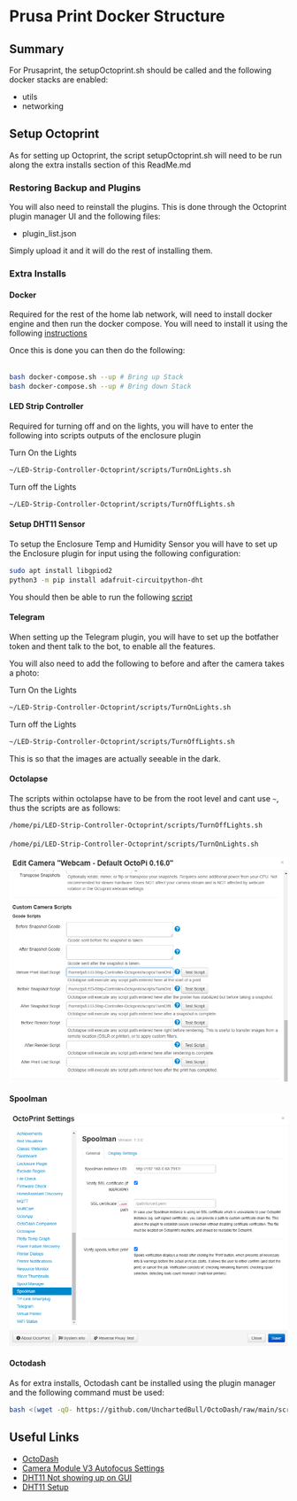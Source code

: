 # Prusa Print Docker Structure

## Summary

For Prusaprint, the setupOctoprint.sh should be called and the following docker stacks are enabled:

- utils
- networking

## Setup Octoprint

As for setting up Octoprint, the script setupOctoprint.sh will need to be run along the extra installs section of this ReadMe.md

### Restoring Backup and Plugins

You will also need to reinstall the plugins. This is done through the Octoprint plugin manager UI and the following files:

- plugin_list.json

Simply upload it and it will do the rest of installing them.

### Extra Installs

#### Docker

Required for the rest of the home lab network, will need to install docker engine and then run the docker compose.
You will need to install it using the following [instructions](https://docs.docker.com/engine/install/raspberry-pi-os/)

Once this is done you can then do the following:

```bash

bash docker-compose.sh --up # Bring up Stack
bash docker-compose.sh --up # Bring down Stack
```

#### LED Strip Controller

Required for turning off and on the lights, you will have to enter the following into scripts outputs of the enclosure plugin

Turn On the Lights

```bash
~/LED-Strip-Controller-Octoprint/scripts/TurnOnLights.sh
```

Turn off the Lights

```bash
~/LED-Strip-Controller-Octoprint/scripts/TurnOffLights.sh
```

#### Setup DHT11 Sensor

To setup the Enclosure Temp and Humidity Sensor you will have to set up the Enclosure plugin for input using the following configuration:

```bash
sudo apt install libgpiod2
python3 -m pip install adafruit-circuitpython-dht
```

You should then be able to run the following [script](./testDHT11.py)

#### Telegram

When setting up the Telegram plugin, you will have to set up the botfather token and thent talk to the bot, to enable all the features.

You will also need to add the following to before and after the camera takes a photo:

Turn On the Lights

```bash
~/LED-Strip-Controller-Octoprint/scripts/TurnOnLights.sh
```

Turn off the Lights

```bash
~/LED-Strip-Controller-Octoprint/scripts/TurnOffLights.sh
```

This is so that the images are actually seeable in the dark.

#### Octolapse

The scripts within octolapse have to be from the root level and cant use `~`, thus the scripts are as follows:

```bash
/home/pi/LED-Strip-Controller-Octoprint/scripts/TurnOffLights.sh

/home/pi/LED-Strip-Controller-Octoprint/scripts/TurnOnLights.sh
```

![alt text](./docs/octolapse_settings.png)

#### Spoolman

![alt text](./docs/spoolman_settings.png)

#### Octodash

As for extra installs, Octodash cant be installed using the plugin manager and the following command must be used:

```bash
bash <(wget -qO- https://github.com/UnchartedBull/OctoDash/raw/main/scripts/install.sh)
```

## Useful Links

- [OctoDash](https://github.com/UnchartedBull/OctoDash/wiki/Installation)
- [Camera Module V3 Autofocus Settings](https://community.octoprint.org/t/manual-raspi-camera-v3-webcam-auto-focus/53025)
- [DHT11 Not showing up on GUI](https://github.com/vitormhenrique/OctoPrint-Enclosure/issues/435)
- [DHT11 Setup](https://pimylifeup.com/raspberry-pi-dht11-sensor/)

